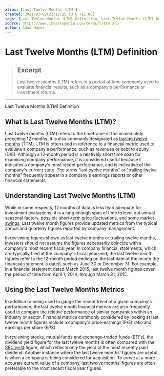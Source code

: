 ```yaml
---
alias: [Last Twelve Months (LTM)]
created: 2021-03-02T21:11:25 (UTC +11:00)
tags: [Last Twelve Months (LTM) Definition, Last Twelve Months (LTM) Definition]
source: https://www.investopedia.com/terms/l/ltm.asp
author: Adam Hayes
---
```


# Last Twelve Months (LTM) Definition

> ## Excerpt
> Last twelve months (LTM) refers to a period of time commonly used to evaluate financial results, such as a company's performance or investment returns.

---

Last Twelve Months (LTM) Definition
## What Is Last Twelve Months (LTM)?

Last twelve months (LTM) refers to the timeframe of the immediately preceding 12 months. It is also commonly designated as [trailing twelve months](https://www.investopedia.com/terms/t/ttm.asp) (TTM). LTM is often used in reference to a financial metric used to evaluate a company's performance, such as revenues or debt to equity (D/E). Although a 12-month period is a relatively short time span for examining company performance, it is considered useful because it indicates a company's most recent performance, and is indicative of the company's current state. The terms "last twelve months" or "trailing twelve months" frequently appear in a company's earnings reports or other financial statements.

## Understanding Last Twelve Months (LTM)

While in some respects, 12 months of data is less than adequate for investment evaluations, it is a long enough span of time to level out annual seasonal factors, possible short-term price fluctuations, and some market [swings](https://www.investopedia.com/terms/s/swing.asp). Last twelve month figures provide updated metrics from the typical annual and quarterly figures reported by company management.

In reviewing figures shown as last twelve months or trailing twelve months, investors should not assume the figures necessarily coincide with a company's most recent fiscal year. In company financial statements, which are typically filed at the company's fiscal year-end, the last twelve month figures refer to the 12-month period ending on the last date of the month the financial statement is dated, such as June 30 or December 31. For example, in a financial statement dated March 2015, last twelve month figures cover the period of time from April 1, 2014, through March 31, 2015.

## Using the Last Twelve Months Metrics

In addition to being used to gauge the recent trend of a given company's performance, the last twelve month financial metrics are also frequently used to compare the relative performance of similar companies within an industry or sector. Financial metrics commonly considered by looking at last twelve month figures include a company's price-earnings (P/E) ratio and earnings per share (EPS).

In reviewing stocks, mutual funds and exchange-traded funds (ETFs), the dividend yield figure for the last twelve months is often compared with the [SEC yield](https://www.investopedia.com/terms/s/secyield.asp) figure, which reflects only the yield of the most recently paid dividend. Another instance where the last twelve months' figures are useful is when a company is being considered for acquisition. To arrive at a more accurate current value of a company, last twelve months’ figures are often preferable to the most recent fiscal year figures.
